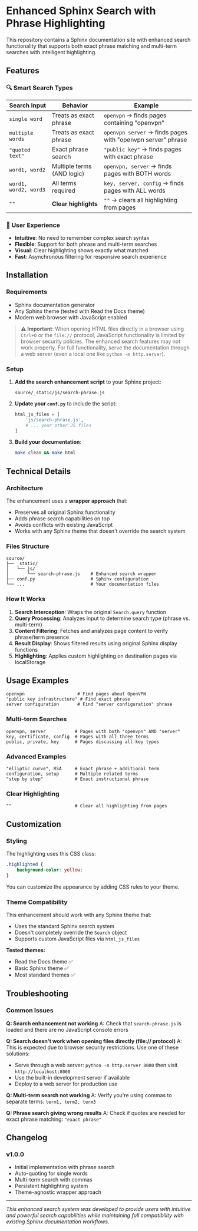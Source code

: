# Enhanced Sphinx Search with Phrase Highlighting

This repository contains a Sphinx documentation site with enhanced search functionality that supports both exact phrase matching and multi-term searches with intelligent highlighting.

## Features

### 🔍 **Smart Search Types**

| Search Input | Behavior | Example |
|-------------|----------|---------|
| `single word` | Treats as exact phrase | `openvpn` → finds pages containing "openvpn" |
| `multiple words` | Treats as exact phrase | `openvpn server` → finds pages with "openvpn server" phrase |
| `"quoted text"` | Exact phrase search | `"public key"` → finds pages with exact phrase |
| `word1, word2` | Multiple terms (AND logic) | `openvpn, server` → finds pages with BOTH words |
| `word1, word2, word3` | All terms required | `key, server, config` → finds pages with ALL words |
| `""` | **Clear highlights** | `""` → clears all highlighting from pages |

### 🎯 **User Experience**

- **Intuitive**: No need to remember complex search syntax
- **Flexible**: Support for both phrase and multi-term searches
- **Visual**: Clear highlighting shows exactly what matched
- **Fast**: Asynchronous filtering for responsive search experience

## Installation

### Requirements

- Sphinx documentation generator
- Any Sphinx theme (tested with Read the Docs theme)
- Modern web browser with JavaScript enabled

> **⚠️ Important**: When opening HTML files directly in a browser using `Ctrl+O` or the `file://` protocol, JavaScript functionality is limited by browser security policies. The enhanced search features may not work properly. For full functionality, serve the documentation through a web server (even a local one like `python -m http.server`).

### Setup

1. **Add the search enhancement script** to your Sphinx project:

   ```text
   source/_static/js/search-phrase.js
   ```

2. **Update your `conf.py`** to include the script:

   ```python
   html_js_files = [
       'js/search-phrase.js',
       # ... your other JS files
   ]
   ```

3. **Build your documentation**:

   ```bash
   make clean && make html
   ```

## Technical Details

### Architecture

The enhancement uses a **wrapper approach** that:

- Preserves all original Sphinx functionality
- Adds phrase search capabilities on top
- Avoids conflicts with existing JavaScript
- Works with any Sphinx theme that doesn't override the search system

### Files Structure

```text
source/
├── _static/
│   └── js/
│       └── search-phrase.js    # Enhanced search wrapper
├── conf.py                     # Sphinx configuration
└── ...                         # Your documentation files
```

### How It Works

1. **Search Interception**: Wraps the original `Search.query` function
2. **Query Processing**: Analyzes input to determine search type (phrase vs. multi-term)
3. **Content Filtering**: Fetches and analyzes page content to verify phrase/term presence
4. **Result Display**: Shows filtered results using original Sphinx display functions
5. **Highlighting**: Applies custom highlighting on destination pages via localStorage

## Usage Examples

```text
openvpn                    # Find pages about OpenVPN
"public key infrastructure" # Find exact phrase
server configuration       # Find "server configuration" phrase
```

### Multi-term Searches

```text
openvpn, server           # Pages with both "openvpn" AND "server"
key, certificate, config  # Pages with all three terms
public, private, key      # Pages discussing all key types
```

### Advanced Examples

```text
"elliptic curve", RSA     # Exact phrase + additional term
configuration, setup      # Multiple related terms
"step by step"            # Exact instructional phrase
```

### Clear Highlighting

```text
""                        # Clear all highlighting from pages
```

## Customization

### Styling

The highlighting uses this CSS class:

```css
.highlighted {
    background-color: yellow;
}
```

You can customize the appearance by adding CSS rules to your theme.

### Theme Compatibility

This enhancement should work with any Sphinx theme that:

- Uses the standard Sphinx search system
- Doesn't completely override the `Search` object
- Supports custom JavaScript files via `html_js_files`

**Tested themes:**

- Read the Docs theme ✅
- Basic Sphinx theme ✅
- Most standard themes ✅

## Troubleshooting

### Common Issues

**Q: Search enhancement not working**
A: Check that `search-phrase.js` is loaded and there are no JavaScript console errors

**Q: Search doesn't work when opening files directly (file:// protocol)**
A: This is expected due to browser security restrictions. Use one of these solutions:

- Serve through a web server: `python -m http.server 8000` then visit `http://localhost:8000`
- Use the built-in development server if available
- Deploy to a web server for production use

**Q: Multi-term search not working**
A: Verify you're using commas to separate terms: `term1, term2, term3`

**Q: Phrase search giving wrong results**
A: Check if quotes are needed for exact phrase matching: `"exact phrase"`

## Changelog

### v1.0.0

- Initial implementation with phrase search
- Auto-quoting for single words
- Multi-term search with commas
- Persistent highlighting system
- Theme-agnostic wrapper approach

---

*This enhanced search system was developed to provide users with intuitive and powerful search capabilities while maintaining full compatibility with existing Sphinx documentation workflows.*
